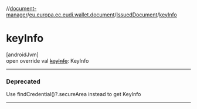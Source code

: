 //[document-manager](../../../index.md)/[eu.europa.ec.eudi.wallet.document](../index.md)/[IssuedDocument](index.md)/[keyInfo](key-info.md)

# keyInfo

[androidJvm]\
open override val [~~keyInfo~~](key-info.md): KeyInfo

---

### Deprecated

Use findCredential()?.secureArea instead to get KeyInfo

---
